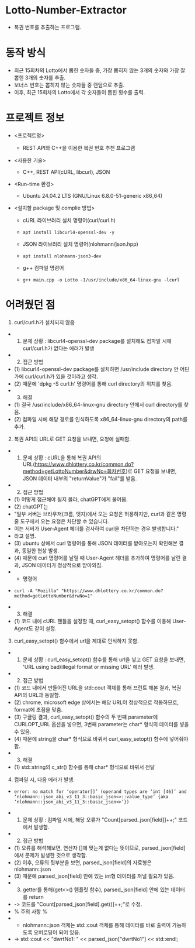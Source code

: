 # Lotto-Number-Extractor
- 복권 번호를 추출하는 프로그램.

# 동작 방식
- 최근 15회차의 Lotto에서 뽑힌 숫자들 중, 가장 뽑히지 않는 3개의 숫자와 가장 잘뽑힌 3개의 숫자를 추출.
- 보너스 번호는 뽑히지 않는 숫자들 중 랜덤으로 추출.
- 이후, 최근 15회차의 Lotto에서 각 숫자들이 뽑힌 횟수를 출력.

# 프로젝트 정보
 * <프로젝트명>
   - REST API와 C++을 이용한 복권 번호 추천 프로그램
   
 * <사용한 기술>
   - C++, REST API(cURL, libcurl), JSON
   
 * <Run-time 환경>
   - Ubuntu 24.04.2 LTS (GNU/Linux 6.8.0-51-generic x86_64)
   
 * <설치할 package 및 complie 방법>
   - cURL 라이브러리 설치 명령어(curl/curl.h)
   -     apt install libcurl4-openssl-dev -y
   
   - JSON 라이브러리 설치 명령어(nlohmann/json.hpp)
   -     apt install nlohmann-json3-dev
   
   - g++ 컴파일 명령어
   -     g++ main.cpp -o Lotto -I/usr/include/x86_64-linux-gnu -lcurl
   
# 어려웠던 점
1. curl/curl.h가 설치되지 않음
 * 1) 문제 상황 : libcurl4-openssl-dev package를 설치해도 컴파일 시에 curl/curl.h가 없다는 에러가 발생
 * 2) 접근 방법
 *   (1) libcurl4-openssl-dev package를 설치하면 /usr/include directory 안 어딘가에 curl/curl.h가 있을 것이라고 생각.
 *   (2) 때문에 'dpkg -S curl.h' 명령어를 통해 curl directory의 위치를 찾음.
 * 3) 해결
 *   (1) 결국 /usr/include/x86_64-linux-gnu directory 안에서 curl directory를 찾음.
 *   (2) 컴파일 시에 해당 경로를 인식하도록 x86_64-linux-gnu directory의 path를 추가.
   
2. 복권 API의 URL로 GET 요청을 보내면, 요청에 실패함.
 * 1) 문제 상황 : cURL을 통해 복권 API의 URL(https://www.dhlottery.co.kr/common.do?method=getLottoNumber&drwNo=회차번호)로 GET 요청을 보내면, JSON 데이터 내부의 "returnValue"가 "fail"를 받음.
 * 2) 접근 방법
 *   (1) 어떻게 접근해야 될지 몰라, chatGPT에게 물어봄.
 *   (2) chatGPT는
 *    "일부 서버는 브라우저(크롬, 엣지)에서 오는 요청은 허용하지만, curl과 같은 명령줄 도구에서 오는 요청은 차단할 수 있습니다.
 *	  이는 서버가 User-Agent 헤더를 검사하여 curl을 차단하는 경우 발생합니다."
 *	  라고 설명.
 *	 (3) ubuntu 상에서 curl 명령어를 통해 JSON 데이터를 받아오는지 확인해본 결과, 동일한 현상 발생.
 *	 (4) 때문에 curl 명령어를 날릴 때 User-Agent 헤더를 추가하여 명령어를 날린 결과, JSON 데이터가 정상적으로 받아와짐.
 *	  - 명령어
 *     curl -A "Mozilla" "https://www.dhlottery.co.kr/common.do?method=getLottoNumber&drwNo=1"
 *	3) 해결
 *   (1) 코드 내에 cURL 핸들을 설정할 때, curl_easy_setopt() 함수를 이용해 User-Agent도 같이 설정.
   
3. curl_easy_setopt() 함수에서 url을 제대로 인식하지 못함.
 * 1) 문제 상황 : curl_easy_setopt() 함수를 통해 url을 넣고 GET 요청을 보내면, 'URL using bad/illegal format or missing URL' 에러 발생.
 * 2) 접근 방법
 *   (1) 코드 내에서 만들어진 URL을 std::cout 객체를 통해 프린트 해본 결과, 복권 API의 URL과 동일함.
 *   (2) chrome, microsoft edge 상에서는 해당 URL이 정상적으로 작동하므로, format에 초점을 맞춤.
 *   (3) 구글링 결과, curl_easy_setopt() 함수의 두 번째 parameter에 CURLOPT_URL 옵션을 넣으면, 3번째 parameter는 char* 형식의 데이터를 넣을 수 있음.
 *   (4) 때문에 string을 char* 형식으로 바꿔서 curl_easy_setopt() 함수에 넣어줘야 함.
 * 3) 해결
 *   (1) std::string의 c_str() 함수를 통해 char* 형식으로 바꿔서 전달
   
4. 컴파일 시, 다음 에러가 발생.
 *     error: no match for ‘operator[]’ (operand types are ‘int [46]’ and ‘nlohmann::json_abi_v3_11_3::basic_json<>::value_type’ {aka ‘nlohmann::json_abi_v3_11_3::basic_json<>’})
 * 1) 문제 상황 : 컴파일 시에, 해당 오류가 "Count[parsed_json[field]]++;" 코드에서 발생함.
 * 2) 접근 방법
 *   (1) 오류를 해석해보면, 연산자 []에 맞는게 없다는 뜻이므로, parsed_json[field]에서 문제가 발생한 것으로 생각함.
 *   (2) 이후, 오류의 뒷부분을 보면, parsed_json[field]의 자료형은 nlohmann::json
 *   (3) 때문에 parsed_json[field] 안에 있는 int형 데이터를 꺼낼 필요가 있음.
 * 3) getter를 통해(get<>() 템플릿 함수), parsed_json[field] 안에 있는 데이터를 return
 *   -> 코드를 "Count[parsed_json[field].get<int>()]++;"로 수정.
 * % 주의 사항 %
 *   * nlohmann::json 객체는 std::cout 객체를 통해 데이터를 바로 출력이 가능하도록 오버로딩이 되어 있음.
 *    -> std::cout << "dwrtNo1: " << parsed_json["dwrtNo1"] << std::endl;
